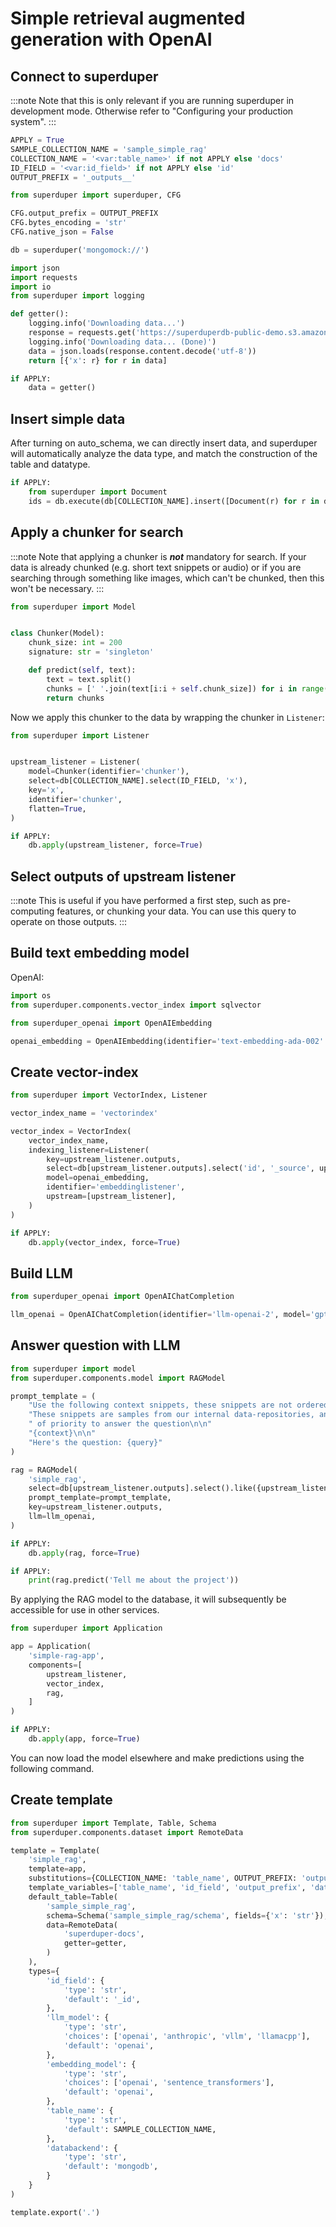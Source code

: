 # Simple retrieval augmented generation with OpenAI

<!-- TABS -->
## Connect to superduper

:::note
Note that this is only relevant if you are running superduper in development mode.
Otherwise refer to "Configuring your production system".
:::


```python
APPLY = True
SAMPLE_COLLECTION_NAME = 'sample_simple_rag'
COLLECTION_NAME = '<var:table_name>' if not APPLY else 'docs'
ID_FIELD = '<var:id_field>' if not APPLY else 'id'
OUTPUT_PREFIX = '_outputs__'
```


```python
from superduper import superduper, CFG

CFG.output_prefix = OUTPUT_PREFIX
CFG.bytes_encoding = 'str'
CFG.native_json = False

db = superduper('mongomock://')
```


```python
import json
import requests
import io
from superduper import logging

def getter():
    logging.info('Downloading data...')
    response = requests.get('https://superduperdb-public-demo.s3.amazonaws.com/text.json')
    logging.info('Downloading data... (Done)')
    data = json.loads(response.content.decode('utf-8'))
    return [{'x': r} for r in data]
```


```python
if APPLY:
    data = getter()
```

<!-- TABS -->
## Insert simple data

After turning on auto_schema, we can directly insert data, and superduper will automatically analyze the data type, and match the construction of the table and datatype.


```python
if APPLY:
    from superduper import Document
    ids = db.execute(db[COLLECTION_NAME].insert([Document(r) for r in data]))
```

<!-- TABS -->
## Apply a chunker for search

:::note
Note that applying a chunker is ***not*** mandatory for search.
If your data is already chunked (e.g. short text snippets or audio) or if you
are searching through something like images, which can't be chunked, then this
won't be necessary.
:::


```python
from superduper import Model


class Chunker(Model):
    chunk_size: int = 200
    signature: str = 'singleton'

    def predict(self, text):
        text = text.split()
        chunks = [' '.join(text[i:i + self.chunk_size]) for i in range(0, len(text), self.chunk_size)]
        return chunks
```

Now we apply this chunker to the data by wrapping the chunker in `Listener`:


```python
from superduper import Listener


upstream_listener = Listener(
    model=Chunker(identifier='chunker'),
    select=db[COLLECTION_NAME].select(ID_FIELD, 'x'),
    key='x',
    identifier='chunker',
    flatten=True,
)
```


```python
if APPLY:
    db.apply(upstream_listener, force=True)
```

## Select outputs of upstream listener

:::note
This is useful if you have performed a first step, such as pre-computing 
features, or chunking your data. You can use this query to 
operate on those outputs.
:::

<!-- TABS -->
## Build text embedding model

OpenAI:


```python
import os
from superduper.components.vector_index import sqlvector

from superduper_openai import OpenAIEmbedding

openai_embedding = OpenAIEmbedding(identifier='text-embedding-ada-002' , datatype=sqlvector(shape=(1536,)))
```

## Create vector-index


```python
from superduper import VectorIndex, Listener

vector_index_name = 'vectorindex'

vector_index = VectorIndex(
    vector_index_name,
    indexing_listener=Listener(
        key=upstream_listener.outputs,
        select=db[upstream_listener.outputs].select('id', '_source', upstream_listener.outputs),
        model=openai_embedding,
        identifier='embeddinglistener',
        upstream=[upstream_listener],
    )
)
```


```python
if APPLY:
    db.apply(vector_index, force=True)
```

<!-- TABS -->
## Build LLM


```python
from superduper_openai import OpenAIChatCompletion

llm_openai = OpenAIChatCompletion(identifier='llm-openai-2', model='gpt-4-turbo')
```

## Answer question with LLM


```python
from superduper import model
from superduper.components.model import RAGModel

prompt_template = (
    "Use the following context snippets, these snippets are not ordered!, Answer the question based on this context.\n"
    "These snippets are samples from our internal data-repositories, and should be used exclusively and as a matter"
    " of priority to answer the question\n\n"
    "{context}\n\n"
    "Here's the question: {query}"
)

rag = RAGModel(
    'simple_rag',
    select=db[upstream_listener.outputs].select().like({upstream_listener.outputs: '<var:query>'}, vector_index=vector_index_name, n=5),
    prompt_template=prompt_template,
    key=upstream_listener.outputs,
    llm=llm_openai,
)
```


```python
if APPLY:
    db.apply(rag, force=True)
```


```python
if APPLY:
    print(rag.predict('Tell me about the project'))
```

By applying the RAG model to the database, it will subsequently be accessible for use in other services.


```python
from superduper import Application

app = Application(
    'simple-rag-app',
    components=[
        upstream_listener,
        vector_index,
        rag,
    ]
)
```


```python
if APPLY:
    db.apply(app, force=True)
```

You can now load the model elsewhere and make predictions using the following command.

## Create template


```python
from superduper import Template, Table, Schema
from superduper.components.dataset import RemoteData

template = Template(
    'simple_rag',
    template=app,
    substitutions={COLLECTION_NAME: 'table_name', OUTPUT_PREFIX: 'output_prefix', 'mongodb': 'databackend'},
    template_variables=['table_name', 'id_field', 'output_prefix', 'databackend'],
    default_table=Table(
        'sample_simple_rag',
        schema=Schema('sample_simple_rag/schema', fields={'x': 'str'}),
        data=RemoteData(
            'superduper-docs',
            getter=getter,
        )
    ),
    types={
        'id_field': {
            'type': 'str',
            'default': '_id',
        },
        'llm_model': {
            'type': 'str',
            'choices': ['openai', 'anthropic', 'vllm', 'llamacpp'],
            'default': 'openai',
        },
        'embedding_model': {
            'type': 'str',
            'choices': ['openai', 'sentence_transformers'],
            'default': 'openai',
        },
        'table_name': {
            'type': 'str',
            'default': SAMPLE_COLLECTION_NAME,
        },
        'databackend': {
            'type': 'str',
            'default': 'mongodb',
        }
    }
)
```


```python
template.export('.')
```
